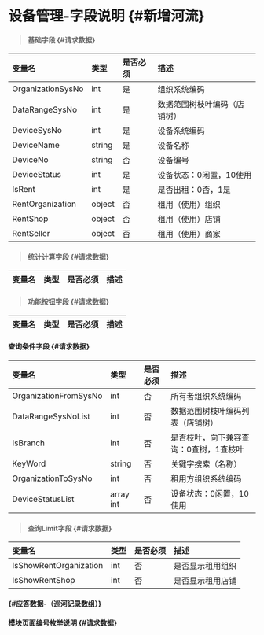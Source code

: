 # 设备管理-字段说明 {#新增河流}

> #### 基础字段 {#请求数据}

| 变量名 | 类型 | 是否必须 | 描述 |
| :--- | :--- | :--- | :--- |
| OrganizationSysNo | int | 是 | 组织系统编码 |
| DataRangeSysNo | int | 是 | 数据范围树枝叶编码（店铺树） |
| DeviceSysNo | int | 是 | 设备系统编码 |
| DeviceName | string | 是 | 设备名称 |
| DeviceNo | string | 否 | 设备编号 |
| DeviceStatus | int | 是 | 设备状态：0闲置，10使用 |
| IsRent | int | 是 | 是否出租：0否，1是 |
| RentOrganization | object | 否 | 租用（使用）组织 |
| RentShop | object | 否 | 租用（使用）店铺 |
| RentSeller | object | 否 | 租用（使用）商家 |

> #### 统计计算字段 {#请求数据}

| 变量名 | 类型 | 是否必须 | 描述 |
| :--- | :--- | :--- | :--- |


> #### 功能按钮字段 {#请求数据}

| 变量名 | 类型 | 是否必须 | 描述 |
| :--- | :--- | :--- | :--- |


#### 查询条件字段 {#请求数据}

| 变量名 | 类型 | 是否必须 | 描述 |
| :--- | :--- | :--- | :--- |
| OrganizationFromSysNo | int | 否 | 所有者组织系统编码 |
| DataRangeSysNoList | int | 否 | 数据范围树枝叶编码列表（店铺树） |
| IsBranch | int | 否 | 是否枝叶，向下兼容查询：0查树，1查枝叶 |
| KeyWord | string | 否 | 关键字搜索（名称） |
| OrganizationToSysNo | int | 否 | 租用方组织系统编码 |
| DeviceStatusList | array int | 否 | 设备状态：0闲置，10使用 |

> #### 查询Limit字段 {#请求数据}

| 变量名 | 类型 | 是否必须 | 描述 |
| :--- | :--- | :--- | :--- |
| IsShowRentOrganization | int | 否 | 是否显示租用组织 |
| IsShowRentShop | int | 否 | 是否显示租用店铺 |

####  {#应答数据-（巡河记录数组）}

#### 模块页面编号枚举说明 {#请求数据}



